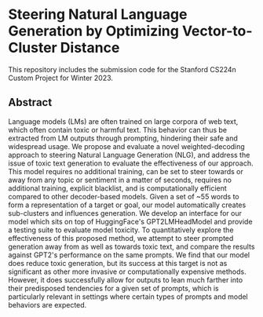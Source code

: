 # Steering Natural Language Generation by Optimizing Vector-to-Cluster Distance

This repository includes the submission code for the Stanford CS224n Custom Project for Winter 2023. 

## Abstract
Language models (LMs) are often trained on large corpora of web text, which often contain toxic or harmful text. This behavior can thus be extracted from LM outputs through prompting, hindering their safe and widespread usage. We propose and evaluate a novel weighted-decoding approach to steering Natural Language Generation (NLG), and address the issue of toxic text generation to evaluate the effectiveness of our approach. This model requires no additional training, can be set to steer towards or away from any topic or sentiment in a matter of seconds, requires no additional training, explicit blacklist, and is computationally efficient compared to other decoder-based models. Given a set of ~55 words to form a representation of a target or goal, our model automatically creates sub-clusters and influences generation. We develop an interface for our model which sits on top of HuggingFace's GPT2LMHeadModel and provide a testing suite to evaluate model toxicity. To quantitatively explore the effectiveness of this proposed method, we attempt to steer prompted generation away from as well as towards toxic text, and compare the results against GPT2's performance on the same prompts. We find that our model does reduce toxic generation, but its success at this target is not as significant as other more invasive or computationally expensive methods. However, it does successfully allow for outputs to lean much farther into their predisposed tendencies for a given set of prompts, which is particularly relevant in settings where certain types of prompts and model behaviors are expected.
